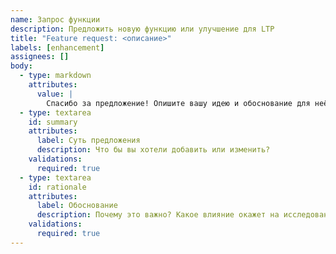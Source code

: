 ```yaml
---
name: Запрос функции
description: Предложить новую функцию или улучшение для LTP
title: "Feature request: <описание>"
labels: [enhancement]
assignees: []
body:
  - type: markdown
    attributes:
      value: |
        Спасибо за предложение! Опишите вашу идею и обоснование для неё.
  - type: textarea
    id: summary
    attributes:
      label: Суть предложения
      description: Что бы вы хотели добавить или изменить?
    validations:
      required: true
  - type: textarea
    id: rationale
    attributes:
      label: Обоснование
      description: Почему это важно? Какое влияние окажет на исследование или инструменты?
    validations:
      required: true
---
```

